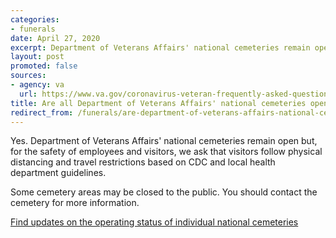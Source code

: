 ```yaml
---
categories:
- funerals
date: April 27, 2020
excerpt: Department of Veterans Affairs' national cemeteries remain open
layout: post
promoted: false
sources:
- agency: va
  url: https://www.va.gov/coronavirus-veteran-frequently-asked-questions/#status-of-va-national-cemeteri
title: Are all Department of Veterans Affairs' national cemeteries open?
redirect_from: /funerals/are-department-of-veterans-affairs-national-cemetaries-open/
---
```


Yes. Department of Veterans Affairs' national cemeteries remain open but, for the safety of employees and visitors, we ask that visitors follow physical distancing and travel restrictions based on CDC and local health department guidelines.

Some cemetery areas may be closed to the public. You should contact the cemetery for more information.

[Find updates on the operating status of individual national cemeteries](https://www.cem.va.gov/alerts.asp)
